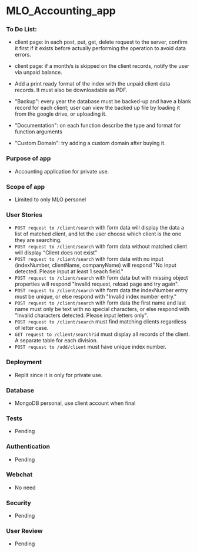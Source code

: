 # MLO_Accounting_app

### To Do List:
- client page: in each post, put, get, delete request to the server, confirm it first if it exists before actually performing the operation to avoid data errors.

- client page: if a month/s is skipped on the client records, notify the user via unpaid balance.

- Add a print ready format of the index with the unpaid client data records. It must also be downloadable as PDF.

- "Backup": every year the database must be backed-up and have a blank record for each client; user can view the backed up file by loading it from the google drive, or uploading it.

- "Documentation": on each function describe the type and format for function arguments

- "Custom Domain": try adding a custom domain after buying it.


### Purpose of app
- Accounting application for private use.

### Scope of app
- Limited to only MLO personel

### User Stories
- ```POST request to /client/search``` with form data will display the data a list of matched client, and let the user choose which client is the one they are searching.
- ```POST request to /client/search``` with form data without matched client will display "Client does not exist"
- ```POST request to /client/search``` with form data with no input (indexNumber, clientName, companyName) will respond "No input detected. Please input at least 1 seach field."
- ```POST request to /client/search``` with form data but with missing object properties will respond "Invalid request, reload page and try again".
- ```POST request to /client/search``` with form data the indexNumber entry must be unique, or else respond with "Invalid index number entry."
- ```POST request to /client/search``` with form data the first name and last name must only be text with no special characters, or else respond with "Invalid characters detected. Please input letters only".
- ```POST request to /client/search``` must find matching clients regardless of letter case.
- ```GET request to /client/search?id``` must display all records of the client. A separate table for each division.
- ```POST request to /add/client``` must have unique index number.


### Deployment
- Replit since it is only for private use.

### Database
- MongoDB personal, use client account when final  

### Tests
- Pending

### Authentication
- Pending

### Webchat
- No need 

### Security
- Pending

### User Review
- Pending



